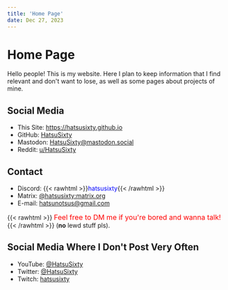 ```yaml
---
title: 'Home Page'
date: Dec 27, 2023
---
```


# Home Page

Hello people! This is my website. Here I plan to keep information that I find relevant and don't want to lose, as well as some pages about projects of mine.

## Social Media

- This Site: <https://hatsusixty.github.io>
- GitHub: [HatsuSixty](https://github.com/HatsuSixty)
- Mastodon: [HatsuSixty@mastodon.social](https://mastodon.social/@HatsuSixty)
- Reddit: [u/HatsuSixty](https://reddit.com/u/HatsuSixty)

## Contact

- Discord: {{< rawhtml >}}<span style="color:blue">hatsusixty</span>{{< /rawhtml >}}
- Matrix: [@hatsusixty:matrix.org](https://matrix.to/#/@hatsusixty:matrix.org)
- E-mail: [hatsunotsus@gmail.com](mailto:hatsunotsus@gmail.com)

{{< rawhtml >}}
<span style="font-size:1.15em;color:red">
  Feel free to DM me if you're bored and wanna talk!
</span>
{{< /rawhtml >}} (**no** lewd stuff pls).

## Social Media Where I Don't Post Very Often

- YouTube: [@HatsuSixty](https://youtube.com/@HatsuSixty)
- Twitter: [@HatsuSixty](https://x.com/HatsuSixty)
- Twitch: [hatsusixty](https://www.twitch.tv/hatsusixty)
